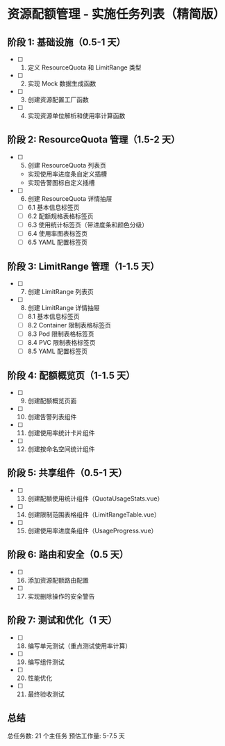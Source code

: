 # 资源配额管理 - 实施任务列表（精简版）

## 阶段 1: 基础设施（0.5-1 天）

- [ ] 1. 定义 ResourceQuota 和 LimitRange 类型
- [ ] 2. 实现 Mock 数据生成函数
- [ ] 3. 创建资源配置工厂函数
- [ ] 4. 实现资源单位解析和使用率计算函数

## 阶段 2: ResourceQuota 管理（1.5-2 天）

- [ ] 5. 创建 ResourceQuota 列表页
  - 实现使用率进度条自定义插槽
  - 实现告警图标自定义插槽
- [ ] 6. 创建 ResourceQuota 详情抽屉
  - [ ] 6.1 基本信息标签页
  - [ ] 6.2 配额规格表格标签页
  - [ ] 6.3 使用统计标签页（带进度条和颜色分级）
  - [ ] 6.4 使用率图表标签页
  - [ ] 6.5 YAML 配置标签页

## 阶段 3: LimitRange 管理（1-1.5 天）

- [ ] 7. 创建 LimitRange 列表页
- [ ] 8. 创建 LimitRange 详情抽屉
  - [ ] 8.1 基本信息标签页
  - [ ] 8.2 Container 限制表格标签页
  - [ ] 8.3 Pod 限制表格标签页
  - [ ] 8.4 PVC 限制表格标签页
  - [ ] 8.5 YAML 配置标签页

## 阶段 4: 配额概览页（1-1.5 天）

- [ ] 9. 创建配额概览页面
- [ ] 10. 创建告警列表组件
- [ ] 11. 创建使用率统计卡片组件
- [ ] 12. 创建按命名空间统计组件

## 阶段 5: 共享组件（0.5-1 天）

- [ ] 13. 创建配额使用统计组件（QuotaUsageStats.vue）
- [ ] 14. 创建限制范围表格组件（LimitRangeTable.vue）
- [ ] 15. 创建使用率进度条组件（UsageProgress.vue）

## 阶段 6: 路由和安全（0.5 天）

- [ ] 16. 添加资源配额路由配置
- [ ] 17. 实现删除操作的安全警告

## 阶段 7: 测试和优化（1 天）

- [ ] 18. 编写单元测试（重点测试使用率计算）
- [ ] 19. 编写组件测试
- [ ] 20. 性能优化
- [ ] 21. 最终验收测试

## 总结

总任务数: 21 个主任务
预估工作量: 5-7.5 天
